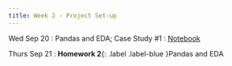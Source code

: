 ```yaml
---
title: Week 2 - Project Set-up
---
```


Wed Sep 20
: Pandas and EDA; Case Study #1
  : [Notebook](/assets/images/Lecture2.ipynb.zip)

Thurs Sep 21
: **Homework 2**{: .label .label-blue }Pandas and EDA
  <!-- : [Solutions](#) -->
